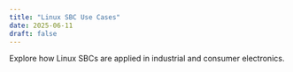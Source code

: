 ```yaml
---
title: "Linux SBC Use Cases"
date: 2025-06-11
draft: false
---
```


Explore how Linux SBCs are applied in industrial and consumer electronics.
